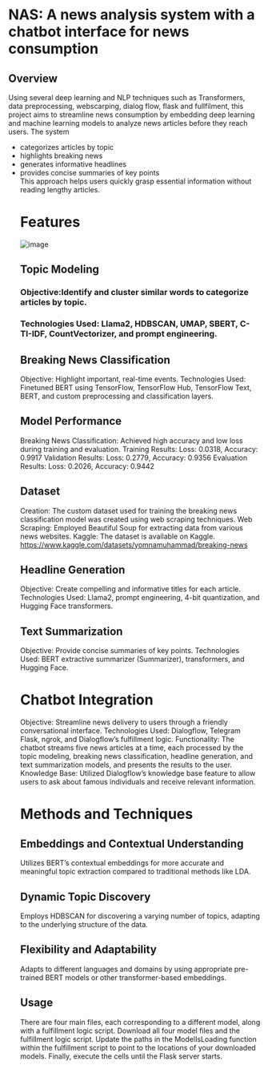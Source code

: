 # NAS: A news analysis system with a chatbot interface for news consumption
## Overview
Using several deep learning and NLP techniques such as Transformers, data preprocessing, webscarping, dialog flow, flask and fullfilment, this project aims to streamline news consumption by embedding deep learning and machine learning models to analyze news articles before they reach users. 
The system
<ul>
  <li> categorizes articles by topic </li> 
  <li> highlights breaking news </li>
  <li> generates informative headlines </li>
  <li> provides concise summaries of key points </li> 
  This approach helps users quickly grasp essential information without reading lengthy articles.

# Features
![image](https://github.com/user-attachments/assets/34ff8264-fcc5-44c3-8ac0-323d5683ba6f)


## Topic Modeling
### Objective:Identify and cluster similar words to categorize articles by topic.
### Technologies Used: Llama2, HDBSCAN, UMAP, SBERT, C-TI-IDF, CountVectorizer, and prompt engineering.
## Breaking News Classification
Objective: Highlight important, real-time events.
Technologies Used: Finetuned BERT using TensorFlow, TensorFlow Hub, TensorFlow Text, BERT, and custom preprocessing and classification layers.
## Model Performance
Breaking News Classification: Achieved high accuracy and low loss during training and evaluation.
Training Results: Loss: 0.0318, Accuracy: 0.9917
Validation Results: Loss: 0.2779, Accuracy: 0.9356
Evaluation Results: Loss: 0.2026, Accuracy: 0.9442
## Dataset
Creation: The custom dataset used for training the breaking news classification model was created using web scraping techniques.
Web Scraping: Employed Beautiful Soup for extracting data from various news websites.
Kaggle: The dataset is available on Kaggle. https://www.kaggle.com/datasets/yomnamuhammad/breaking-news
## Headline Generation
Objective: Create compelling and informative titles for each article.
Technologies Used: Llama2, prompt engineering, 4-bit quantization, and Hugging Face transformers.
## Text Summarization
Objective: Provide concise summaries of key points.
Technologies Used: BERT extractive summarizer (Summarizer), transformers, and Hugging Face.
# Chatbot Integration
Objective: Streamline news delivery to users through a friendly conversational interface.
Technologies Used: Dialogflow, Telegram Flask, ngrok, and Dialogflow’s fulfillment logic.
Functionality: The chatbot streams five news articles at a time, each processed by the topic modeling, breaking news classification, headline generation, and text summarization models, and presents the results to the user.
Knowledge Base: Utilized Dialogflow’s knowledge base feature to allow users to ask about famous individuals and receive relevant information.

# Methods and Techniques
## Embeddings and Contextual Understanding
Utilizes BERT’s contextual embeddings for more accurate and meaningful topic extraction compared to traditional methods like LDA.
## Dynamic Topic Discovery
Employs HDBSCAN for discovering a varying number of topics, adapting to the underlying structure of the data.
## Flexibility and Adaptability
Adapts to different languages and domains by using appropriate pre-trained BERT models or other transformer-based embeddings.
## Usage
There are four main files, each corresponding to a different model, along with a fulfillment logic script. Download all four model files and the fulfillment logic script. Update the paths in the ModelIsLoading function within the fulfillment script to point to the locations of your downloaded models. Finally, execute the cells until the Flask server starts.
